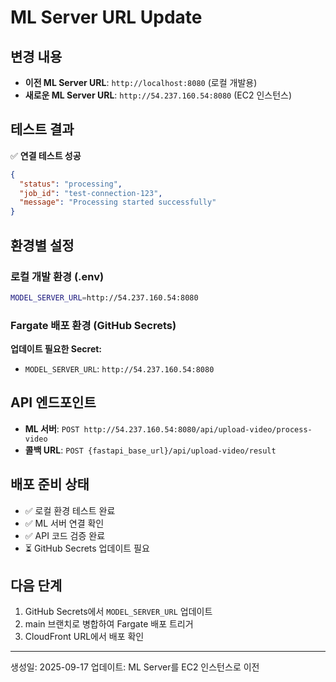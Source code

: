 # ML Server URL Update

## 변경 내용
- **이전 ML Server URL**: `http://localhost:8080` (로컬 개발용)
- **새로운 ML Server URL**: `http://54.237.160.54:8080` (EC2 인스턴스)

## 테스트 결과
✅ **연결 테스트 성공**
```json
{
  "status": "processing",
  "job_id": "test-connection-123",
  "message": "Processing started successfully"
}
```

## 환경별 설정

### 로컬 개발 환경 (.env)
```bash
MODEL_SERVER_URL=http://54.237.160.54:8080
```

### Fargate 배포 환경 (GitHub Secrets)
**업데이트 필요한 Secret:**
- `MODEL_SERVER_URL`: `http://54.237.160.54:8080`

## API 엔드포인트
- **ML 서버**: `POST http://54.237.160.54:8080/api/upload-video/process-video`
- **콜백 URL**: `POST {fastapi_base_url}/api/upload-video/result`

## 배포 준비 상태
- ✅ 로컬 환경 테스트 완료
- ✅ ML 서버 연결 확인
- ✅ API 코드 검증 완료
- ⏳ GitHub Secrets 업데이트 필요

## 다음 단계
1. GitHub Secrets에서 `MODEL_SERVER_URL` 업데이트
2. main 브랜치로 병합하여 Fargate 배포 트리거
3. CloudFront URL에서 배포 확인

---
생성일: 2025-09-17
업데이트: ML Server를 EC2 인스턴스로 이전